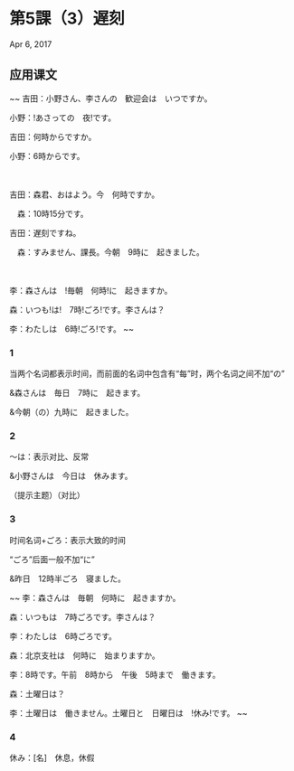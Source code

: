 # 第5課（3）遅刻
Apr 6, 2017

## 应用课文
~~
吉田：小野さん、李さんの　歓迎会は　いつですか。

小野：!あさっての　夜!です。

吉田：何時からですか。

小野：6時からです。

　

吉田：森君、おはよう。今　何時ですか。

　森：10時15分です。

吉田：遅刻ですね。

　森：すみません、課長。今朝　9時に　起きました。

　

李：森さんは　!毎朝　何時!に　起きますか。

森：いつも!は!　7時!ごろ!です。李さんは？

李：わたしは　6時!ごろ!です。
~~

### 1
当两个名词都表示时间，而前面的名词中包含有“每”时，两个名词之间不加“の”

&森さんは　毎日　7時に　起きます。

&今朝（の）九時に　起きました。

### 2
～は：表示对比、反常

&小野さんは　今日は　休みます。

（提示主题）（对比）

### 3
时间名词+ごろ：表示大致的时间

“ごろ”后面一般不加“に”

&昨日　12時半ごろ　寝ました。

~~
李：森さんは　毎朝　何時に　起きますか。

森：いつもは　7時ごろです。李さんは？

李：わたしは　6時ごろです。

森：北京支社は　何時に　始まりますか。

李：8時です。午前　8時から　午後　5時まで　働きます。

森：土曜日は？

李：土曜日は　働きません。土曜日と　日曜日は　!休み!です。
~~

### 4
休み：[名]　休息，休假
